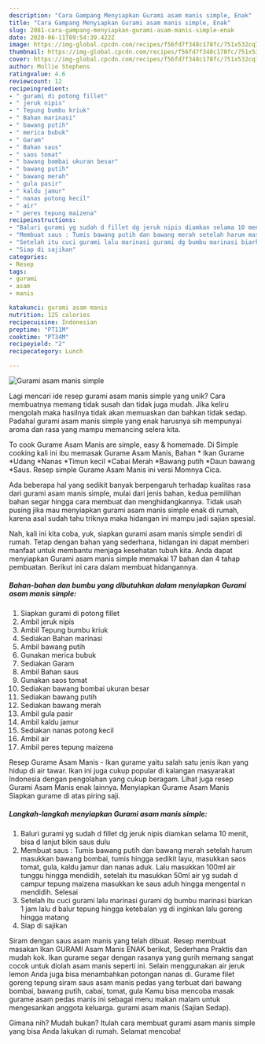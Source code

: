 ```yaml
---
description: "Cara Gampang Menyiapkan Gurami asam manis simple, Enak"
title: "Cara Gampang Menyiapkan Gurami asam manis simple, Enak"
slug: 2081-cara-gampang-menyiapkan-gurami-asam-manis-simple-enak
date: 2020-06-11T09:54:39.422Z
image: https://img-global.cpcdn.com/recipes/f56fd7f348c178fc/751x532cq70/gurami-asam-manis-simple-foto-resep-utama.jpg
thumbnail: https://img-global.cpcdn.com/recipes/f56fd7f348c178fc/751x532cq70/gurami-asam-manis-simple-foto-resep-utama.jpg
cover: https://img-global.cpcdn.com/recipes/f56fd7f348c178fc/751x532cq70/gurami-asam-manis-simple-foto-resep-utama.jpg
author: Mollie Stephens
ratingvalue: 4.6
reviewcount: 12
recipeingredient:
- " gurami di potong fillet"
- " jeruk nipis"
- " Tepung bumbu kriuk"
- " Bahan marinasi"
- " bawang putih"
- " merica bubuk"
- " Garam"
- " Bahan saus"
- " saos tomat"
- " bawang bombai ukuran besar"
- " bawang putih"
- " bawang merah"
- " gula pasir"
- " kaldu jamur"
- " nanas potong kecil"
- " air"
- " peres tepung maizena"
recipeinstructions:
- "Baluri gurami yg sudah d fillet dg jeruk nipis diamkan selama 10 menit, bisa d lanjut bikin saus dulu"
- "Membuat saus : Tumis bawang putih dan bawang merah setelah harum masukkan bawang bombai, tumis hingga sedikit layu, masukkan saos tomat, gula, kaldu jamur dan nanas aduk. Lalu masukkan 100ml air tunggu hingga mendidih, setelah itu masukkan 50ml air yg sudah d campur tepung maizena masukkan ke saus aduh hingga mengental n mendidih. Selesai"
- "Setelah itu cuci gurami lalu marinasi gurami dg bumbu marinasi biarkan 1 jam lalu d balur tepung hingga ketebalan yg di inginkan lalu goreng hingga matang"
- "Siap di sajikan"
categories:
- Resep
tags:
- gurami
- asam
- manis

katakunci: gurami asam manis 
nutrition: 125 calories
recipecuisine: Indonesian
preptime: "PT11M"
cooktime: "PT34M"
recipeyield: "2"
recipecategory: Lunch

---
```



![Gurami asam manis simple](https://img-global.cpcdn.com/recipes/f56fd7f348c178fc/751x532cq70/gurami-asam-manis-simple-foto-resep-utama.jpg)

Lagi mencari ide resep gurami asam manis simple yang unik? Cara membuatnya memang tidak susah dan tidak juga mudah. Jika keliru mengolah maka hasilnya tidak akan memuaskan dan bahkan tidak sedap. Padahal gurami asam manis simple yang enak harusnya sih mempunyai aroma dan rasa yang mampu memancing selera kita.

To cook Gurame Asam Manis are simple, easy &amp; homemade. Di Simple cooking kali ini ibu memasak Gurame Asam Manis, Bahan * Ikan Gurame *Udang *Nanas *Timun kecil *Cabai Merah *Bawang putih *Daun bawang *Saus. Resep simple Gurame Asam Manis ini versi Momnya Cica.

Ada beberapa hal yang sedikit banyak berpengaruh terhadap kualitas rasa dari gurami asam manis simple, mulai dari jenis bahan, kedua pemilihan bahan segar hingga cara membuat dan menghidangkannya. Tidak usah pusing jika mau menyiapkan gurami asam manis simple enak di rumah, karena asal sudah tahu triknya maka hidangan ini mampu jadi sajian spesial.


Nah, kali ini kita coba, yuk, siapkan gurami asam manis simple sendiri di rumah. Tetap dengan bahan yang sederhana, hidangan ini dapat memberi manfaat untuk membantu menjaga kesehatan tubuh kita. Anda dapat menyiapkan Gurami asam manis simple memakai 17 bahan dan 4 tahap pembuatan. Berikut ini cara dalam membuat hidangannya.

<!--inarticleads1-->

##### Bahan-bahan dan bumbu yang dibutuhkan dalam menyiapkan Gurami asam manis simple:

1. Siapkan  gurami di potong fillet
1. Ambil  jeruk nipis
1. Ambil  Tepung bumbu kriuk
1. Sediakan  Bahan marinasi
1. Ambil  bawang putih
1. Gunakan  merica bubuk
1. Sediakan  Garam
1. Ambil  Bahan saus
1. Gunakan  saos tomat
1. Sediakan  bawang bombai ukuran besar
1. Sediakan  bawang putih
1. Sediakan  bawang merah
1. Ambil  gula pasir
1. Ambil  kaldu jamur
1. Sediakan  nanas potong kecil
1. Ambil  air
1. Ambil  peres tepung maizena


Resep Gurame Asam Manis - Ikan gurame yaitu salah satu jenis ikan yang hidup di air tawar. Ikan ini juga cukup popular di kalangan masyarakat Indonesia dengan pengolahan yang cukup beragam. Lihat juga resep Gurami Asam Manis enak lainnya. Menyiapkan Gurame Asam Manis Siapkan gurame di atas piring saji. 

<!--inarticleads2-->

##### Langkah-langkah menyiapkan Gurami asam manis simple:

1. Baluri gurami yg sudah d fillet dg jeruk nipis diamkan selama 10 menit, bisa d lanjut bikin saus dulu
1. Membuat saus : Tumis bawang putih dan bawang merah setelah harum masukkan bawang bombai, tumis hingga sedikit layu, masukkan saos tomat, gula, kaldu jamur dan nanas aduk. Lalu masukkan 100ml air tunggu hingga mendidih, setelah itu masukkan 50ml air yg sudah d campur tepung maizena masukkan ke saus aduh hingga mengental n mendidih. Selesai
1. Setelah itu cuci gurami lalu marinasi gurami dg bumbu marinasi biarkan 1 jam lalu d balur tepung hingga ketebalan yg di inginkan lalu goreng hingga matang
1. Siap di sajikan


Siram dengan saus asam manis yang telah dibuat. Resep membuat masakan Ikan GURAMI Asam Manis ENAK berikut, Sederhana Praktis dan mudah kok. Ikan gurame segar dengan rasanya yang gurih memang sangat cocok untuk diolah asam manis seperti ini. Selain menggunakan air jeruk lemon Anda juga bisa menambahkan potongan nanas di. Gurame filet goreng tepung siram saus asam manis pedas yang terbuat dari bawang bombai, bawang putih, cabai, tomat, gula Kamu bisa mencoba masak gurame asam pedas manis ini sebagai menu makan malam untuk mengesankan anggota keluarga. gurami asam manis (Sajian Sedap). 

Gimana nih? Mudah bukan? Itulah cara membuat gurami asam manis simple yang bisa Anda lakukan di rumah. Selamat mencoba!
